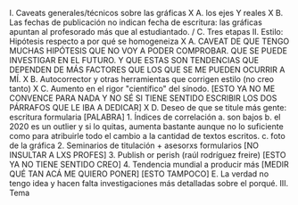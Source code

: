 I. Caveats generales/técnicos sobre las gráficas
    X A. los ejes Y reales
    X B. Las fechas de publicación no indican fecha de escritura: las gráficas apuntan al profesorado más que al estudiantado.
    / C. Tres etapas
II. Estilo: Hipótesis respecto a por qué se homogeneiza
    X A. CAVEAT DE QUE TENGO MUCHAS HIPÓTESIS QUE NO VOY A PODER COMPROBAR. QUE SE PUEDE INVESTIGAR EN EL FUTURO. Y QUE ESTAS SON TENDENCIAS QUE DEPENDEN DE MÁS FACTORES QUE LOS QUE SE ME PUEDEN OCURRIR A MÍ.
    X B. Autocorrector y otras herramientas que corrigen estilo (no creo tanto)
    X C. Aumento en el rigor "científico" del sínodo. [ESTO YA NO ME CONVENCE PARA NADA Y NO SÉ SI TIENE SENTIDO ESCRIBIR LOS DOS PÁRRAFOS QUE LE IBA A DEDICAR]
    X D. Deseo de que se titule más gente: escritura formularia [PALABRA]
        1. Índices de correlación
            a. son bajos
            b. el 2020 es un outlier y si lo quitas, aumenta bastante aunque no lo suficiente como para atribuirle todo el cambio a la cantidad de textos escritos.
            c. foto de la gráfica
        2. Seminarios de titulación + asesorxs formularios [NO INSULTAR A LXS PROFES]
        3. Publish or perish (raúl rodríguez freire) [ESTO YA NO TIENE SENTIDO CREO]
        4. Tendencia mundial a producir más [MEDIR QUÉ TAN ACÁ ME QUIERO PONER] [ESTO TAMPOCO]
    E. La verdad no tengo idea y hacen falta investigaciones más detalladas sobre el porqué.
III. Tema